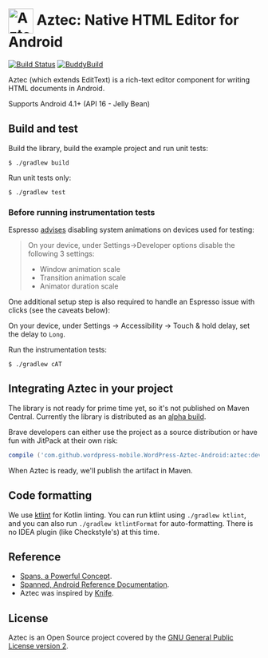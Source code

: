 <h1><img align="center" width=50px height=50px src="https://github.com/wordpress-mobile/AztecEditor-iOS/raw/develop/RepoAssets/aztec.png" alt="Aztec Logo'"/>&nbsp;Aztec: Native HTML Editor for Android</h1>

[![Build Status](https://travis-ci.org/wordpress-mobile/AztecEditor-Android.svg?branch=develop)](https://travis-ci.org/wordpress-mobile/AztecEditor-Android)
[![BuddyBuild](https://dashboard.buddybuild.com/api/statusImage?appID=5800168c52aea90100a973ed&branch=develop&build=latest)](https://dashboard.buddybuild.com/apps/5800168c52aea90100a973ed/build/latest)

Aztec (which extends EditText) is a rich-text editor component for writing HTML
documents in Android.

Supports Android 4.1+ (API 16 - Jelly Bean)

## Build and test

Build the library, build the example project and run unit tests:

```shell
$ ./gradlew build
```

Run unit tests only:

```shell
$ ./gradlew test
```

### Before running instrumentation tests

Espresso [advises](https://google.github.io/android-testing-support-library/docs/espresso/setup/#setup-your-test-environment) disabling system animations on devices used for testing:

> On your device, under Settings->Developer options disable the following 3 settings:
>
> - Window animation scale
> - Transition animation scale
> - Animator duration scale

One additional setup step is also required to handle an Espresso issue with clicks (see the caveats below):

On your device, under Settings -> Accessibility -> Touch & hold delay, set the delay to `Long`.

Run the instrumentation tests:

```shell
$ ./gradlew cAT
```

## Integrating Aztec in your project

The library is not ready for prime time yet, so it's not published on Maven
Central. Currently the library is distributed as an [alpha build](https://github.com/wordpress-mobile/AztecEditor-Android/releases).

Brave developers can either use the project as a source distribution
or have fun with JitPack at their own risk:

```gradle
compile ('com.github.wordpress-mobile.WordPress-Aztec-Android:aztec:develop-SNAPSHOT')
```

When Aztec is ready, we'll publish the artifact in Maven.

## Code formatting

We use [ktlint](https://github.com/shyiko/ktlint) for Kotlin linting. You can run ktlint using `./gradlew ktlint`, and you can also run `./gradlew ktlintFormat` for auto-formatting. There is no IDEA plugin (like Checkstyle's) at this time.

## Reference

* [Spans, a Powerful Concept](http://flavienlaurent.com/blog/2014/01/31/spans/ "Spans, a Powerful Concept.").
* [Spanned, Android Reference Documentation](http://developer.android.com/reference/android/text/Spanned.html "Spanned | Android Developers").
* Aztec was inspired by [Knife](https://github.com/mthli/Knife).

## License

Aztec is an Open Source project covered by the
[GNU General Public License version 2](LICENSE.md).
